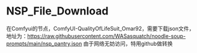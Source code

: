 # NSP_File_Download
在Comfyui的节点，ComfyUI-QualityOfLifeSuit_Omar92，需要下载json文件，
地址为：https://raw.githubusercontent.com/WASasquatch/noodle-soup-prompts/main/nsp_pantry.json
由于网络无妨访问，特用github做转换
